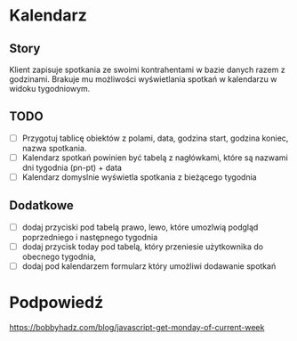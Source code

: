 # Kalendarz

## Story

Klient zapisuje spotkania ze swoimi kontrahentami w bazie danych razem z godzinami. Brakuje mu możliwości wyświetlania spotkań w kalendarzu w widoku tygodniowym.

## TODO

- [ ] Przygotuj tablicę obiektów z polami, data, godzina start, godzina koniec, nazwa spotkania.
- [ ] Kalendarz spotkań powinien być tabelą z nagłówkami, które są nazwami dni tygodnia (pn-pt) + data
- [ ] Kalendarz domyslnie wyświetla spotkania z bieżącego tygodnia

## Dodatkowe
- [ ] dodaj przyciski pod tabelą prawo, lewo, które umozlwią podgląd poprzedniego i następnego tygodnia
- [ ] dodaj przycisk today pod tabelą, który przeniesie użytkownika do obecnego tygodnia,
- [ ] dodaj pod kalendarzem formularz który umożliwi dodawanie spotkań

# Podpowiedź

https://bobbyhadz.com/blog/javascript-get-monday-of-current-week